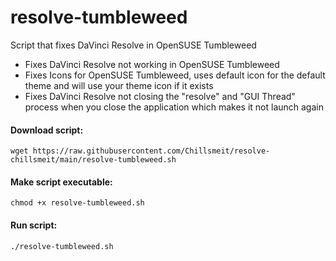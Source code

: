 # resolve-tumbleweed
Script that fixes DaVinci Resolve in OpenSUSE Tumbleweed

- Fixes DaVinci Resolve not working in OpenSUSE Tumbleweed
- Fixes Icons for OpenSUSE Tumbleweed, uses default icon for the default theme and will use your theme icon if it exists
- Fixes DaVinci Resolve not closing the "resolve" and "GUI Thread" process when you close the application which makes it not launch again
#### Download script:
```
wget https://raw.githubusercontent.com/Chillsmeit/resolve-chillsmeit/main/resolve-tumbleweed.sh
```

#### Make script executable:
```
chmod +x resolve-tumbleweed.sh
```

#### Run script:
```
./resolve-tumbleweed.sh
```
